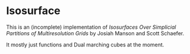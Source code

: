# Isosurface

This is an (incomplete) implementation of *Isosurfaces Over Simplicial Partitions of Multiresolution Grids* by Josiah Manson and Scott Schaefer. 

It mostly just functions and Dual marching cubes at the moment.
